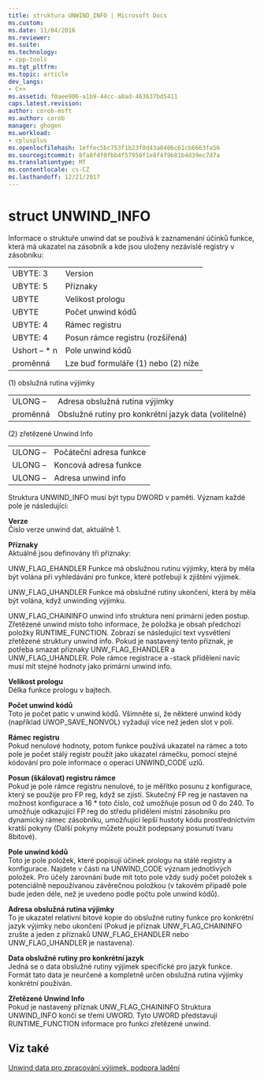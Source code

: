 ```yaml
---
title: struktura UNWIND_INFO | Microsoft Docs
ms.custom: 
ms.date: 11/04/2016
ms.reviewer: 
ms.suite: 
ms.technology:
- cpp-tools
ms.tgt_pltfrm: 
ms.topic: article
dev_langs:
- C++
ms.assetid: f0aee906-a1b9-44cc-a8ad-463637bd5411
caps.latest.revision: 
author: corob-msft
ms.author: corob
manager: ghogen
ms.workload:
- cplusplus
ms.openlocfilehash: 1effec5bc753f1b23f8d43a8406c61cb6663fa56
ms.sourcegitcommit: 8fa8fdf0fbb4f57950f1e8f4f9b81b4d39ec7d7a
ms.translationtype: MT
ms.contentlocale: cs-CZ
ms.lasthandoff: 12/21/2017
---
```

# <a name="struct-unwindinfo"></a>struct UNWIND_INFO
Informace o struktuře unwind dat se používá k zaznamenání účinků funkce, která má ukazatel na zásobník a kde jsou uloženy nezávislé registry v zásobníku:  
  
|||  
|-|-|  
|UBYTE: 3|Version|  
|UBYTE: 5|Příznaky|  
|UBYTE|Velikost prologu|  
|UBYTE|Počet unwind kódů|  
|UBYTE: 4|Rámec registru|  
|UBYTE: 4|Posun rámce registru (rozšířená)|  
|Ushort – * n|Pole unwind kódů|  
|proměnná|Lze buď formuláře (1) nebo (2) níže|  
  
 (1) obslužná rutina výjimky  
  
|||  
|-|-|  
|ULONG –|Adresa obslužná rutina výjimky|  
|proměnná|Obslužné rutiny pro konkrétní jazyk data (volitelné)|  
  
 (2) zřetězené Unwind Info  
  
|||  
|-|-|  
|ULONG –|Počáteční adresa funkce|  
|ULONG –|Koncová adresa funkce|  
|ULONG –|Adresa unwind info|  
  
 Struktura UNWIND_INFO musí být typu DWORD v paměti. Význam každé pole je následující:  
  
 **Verze**  
 Číslo verze unwind dat, aktuálně 1.  
  
 **Příznaky**  
 Aktuálně jsou definovány tři příznaky:  
  
 UNW_FLAG_EHANDLER Funkce má obslužnou rutinu výjimky, která by měla být volána při vyhledávání pro funkce, které potřebují k zjištění výjimek.  
  
 UNW_FLAG_UHANDLER Funkce má obslužné rutiny ukončení, která by měla být volána, když unwinding výjimku.  
  
 UNW_FLAG_CHAININFO unwind info struktura není primární jeden postup. Zřetězené unwind místo toho informace, že položka je obsah předchozí položky RUNTIME_FUNCTION. Zobrazí se následující text vysvětlení zřetězené struktury unwind info. Pokud je nastavený tento příznak, je potřeba smazat příznaky UNW_FLAG_EHANDLER a UNW_FLAG_UHANDLER. Pole rámce registrace a -stack přidělení navíc musí mít stejné hodnoty jako primární unwind info.  
  
 **Velikost prologu**  
 Délka funkce prologu v bajtech.  
  
 **Počet unwind kódů**  
 Toto je počet patic v unwind kódů. Všimněte si, že některé unwind kódy (například UWOP_SAVE_NONVOL) vyžadují více než jeden slot v poli.  
  
 **Rámec registru**  
 Pokud nenulové hodnoty, potom funkce používá ukazatel na rámec a toto pole je počet stálý registr použít jako ukazatel rámečku, pomocí stejné kódování pro pole informace o operaci UNWIND_CODE uzlů.  
  
 **Posun (škálovat) registru rámce**  
 Pokud je pole rámce registru nenulové, to je měřítko posunu z konfigurace, který se použije pro FP reg, když se zjistí. Skutečný FP reg je nastaven na možnost konfigurace a 16 * toto číslo, což umožňuje posun od 0 do 240. To umožňuje odkazující FP reg do středu přidělení místní zásobníku pro dynamický rámec zásobníku, umožňující lepší hustoty kódu prostřednictvím kratší pokyny (Další pokyny můžete použít podepsaný posunutí tvaru 8bitové).  
  
 **Pole unwind kódů**  
 Toto je pole položek, které popisují účinek prologu na stálé registry a konfigurace. Najdete v části na UNWIND_CODE význam jednotlivých položek. Pro účely zarovnání bude mít toto pole vždy sudý počet položek s potenciálně nepoužívanou závěrečnou položkou (v takovém případě pole bude jeden déle, než je uvedeno podle počtu pole unwind kódů).  
  
 **Adresa obslužná rutina výjimky**  
 To je ukazatel relativní bitové kopie do obslužné rutiny funkce pro konkrétní jazyk výjimky nebo ukončení (Pokud je příznak UNW_FLAG_CHAININFO zrušte a jeden z příznaků UNW_FLAG_EHANDLER nebo UNW_FLAG_UHANDLER je nastavena).  
  
 **Data obslužné rutiny pro konkrétní jazyk**  
 Jedná se o data obslužné rutiny výjimek specifické pro jazyk funkce. Formát tato data je neurčené a kompletně určen obslužná rutina výjimky konkrétní používán.  
  
 **Zřetězené Unwind Info**  
 Pokud je nastavený příznak UNW_FLAG_CHAININFO Struktura UNWIND_INFO končí se třemi UWORD.  Tyto UWORD představují RUNTIME_FUNCTION informace pro funkci zřetězené unwind.  
  
## <a name="see-also"></a>Viz také  
 [Unwind data pro zpracování výjimek, podpora ladění](../build/unwind-data-for-exception-handling-debugger-support.md)